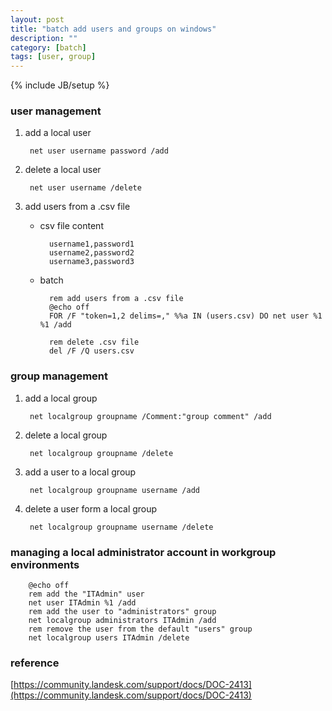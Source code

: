 ```yaml
---
layout: post
title: "batch add users and groups on windows"
description: ""
category: [batch]
tags: [user, group]
---
```

{% include JB/setup %}

### user management

1. add a local user

		net user username password /add

1. delete a local user

		net user username /delete

1. add users from a .csv file

	* csv file content

			username1,password1
			username2,password2
			username3,password3

	* batch

			rem add users from a .csv file
			@echo off
			FOR /F "token=1,2 delims=," %%a IN (users.csv) DO net user %1 %1 /add

			rem delete .csv file
			del /F /Q users.csv

### group management

1. add a local group

		net localgroup groupname /Comment:"group comment" /add

1. delete a local group

		net localgroup groupname /delete

1. add a user to a local group

		net localgroup groupname username /add

1. delete a user form a local group

		net localgroup groupname username /delete

### managing a local administrator account in workgroup environments

		@echo off
		rem add the "ITAdmin" user
		net user ITAdmin %1 /add
		rem add the user to "administrators" group
		net localgroup administrators ITAdmin /add
		rem remove the user from the default "users" group
		net localgroup users ITAdmin /delete

### reference

[https://community.landesk.com/support/docs/DOC-2413](https://community.landesk.com/support/docs/DOC-2413)